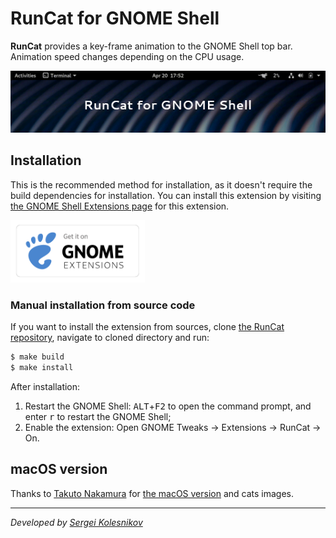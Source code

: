 # RunCat for GNOME Shell

**RunCat** provides a key-frame animation to the GNOME Shell top bar.
Animation speed changes depending on the CPU usage.

![RunCat for GNOME Shell](assets/runcat-header.gif)

## Installation

This is the recommended method for installation, as it doesn't require the build dependencies for installation. You can install this extension by visiting [the GNOME Shell Extensions page](https://extensions.gnome.org/extension/2986/runcat/) for this extension.

[<img src="assets/get-it-on-ego.png" height="100">](https://extensions.gnome.org/extension/2986/runcat/)

### Manual installation from source code
If you want to install the extension from sources, clone [the RunCat repository](https://github.com/win0err/gnome-runcat), navigate to cloned directory and run:
```bash
$ make build
$ make install
```

After installation:
1. Restart the GNOME Shell: <kbd>ALT</kbd>+<kbd>F2</kbd> to open the command prompt, and enter <kbd>r</kbd> to restart the GNOME Shell;
2. Enable the extension: Open GNOME Tweaks → Extensions → RunCat → On.



## macOS version
Thanks to [Takuto Nakamura](https://github.com/Kyome22/menubar_runcat) for [the macOS version](https://kyome.io/runcat/index.html) and cats images.

---
_Developed by [Sergei Kolesnikov](https://github.com/win0err)_